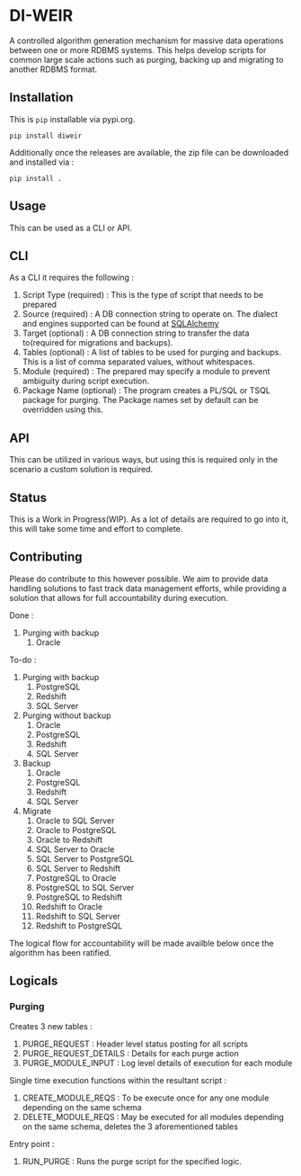 # DI-WEIR

A controlled algorithm generation mechanism for massive data operations between one or more RDBMS systems. This helps develop scripts for common 
large scale actions such as purging, backing up and migrating to another RDBMS format.

## Installation

This is `pip` installable via pypi.org.

```shell
pip install diweir
```

Additionally once the releases are available, the zip file can be downloaded and installed via : 

```shell
pip install .
```

## Usage

This can be used as a CLI or API. 

## CLI

As a CLI it requires the following : 

1. Script Type (required) : This is the type of script that needs to be prepared
2. Source (required) : A DB connection string to operate on. The dialect and engines supported can be found at [SQLAlchemy](https://docs.sqlalchemy.org/en/20/dialects/)
3. Target (optional) : A DB connection string to transfer the data to(required for migrations and backups).
4. Tables (optional) : A list of tables to be used for purging and backups. This is a list of comma separated values, without whitespaces.
5. Module (required) : The prepared may specify a module to prevent ambiguity during script execution.
6. Package Name (optional) : The program creates a PL/SQL or TSQL package for purging. The Package names set by default can be overridden using this.

## API

This can be utilized in various ways, but using this is required only in the scenario a custom solution is required.

## Status

This is a Work in Progress(WIP). As a lot of details are required to go into it, this will take some time and effort to complete.

## Contributing

Please do contribute to this however possible. We aim to provide data handling solutions to fast track data management efforts, while providing a solution that allows for full accountability during execution.

Done : 

1. Purging with backup
    1. Oracle

To-do :

1. Purging with backup
    1. PostgreSQL
    2. Redshift
    3. SQL Server 
2. Purging without backup
    1. Oracle
    2. PostgreSQL
    3. Redshift
    4. SQL Server
3. Backup
    1. Oracle
    2. PostgreSQL
    3. Redshift
    4. SQL Server
4. Migrate
    1. Oracle to SQL Server
    2. Oracle to PostgreSQL
    3. Oracle to Redshift
    4. SQL Server to Oracle
    5. SQL Server to PostgreSQL
    6. SQL Server to Redshift
    6. PostgreSQL to Oracle
    7. PostgreSQL to SQL Server
    8. PostgreSQL to Redshift
    9. Redshift to Oracle
    10. Redshift to SQL Server
    11. Redshift to PostgreSQL

The logical flow for accountability will be made availble below once the algorithm has been ratified.

## Logicals

### Purging

Creates 3 new tables : 

1. PURGE_REQUEST : Header level status posting for all scripts
2. PURGE_REQUEST_DETAILS : Details for each purge action
3. PURGE_MODULE_INPUT : Log level details of execution for each module

Single time execution functions within the resultant script : 

1. CREATE_MODULE_REQS : To be execute once for any one module depending on the same schema
2. DELETE_MODULE_REQS : May be executed for all modules depending on the same schema, deletes the 3 aforementioned tables

Entry point : 

1. RUN_PURGE : Runs the purge script for the specified logic.
